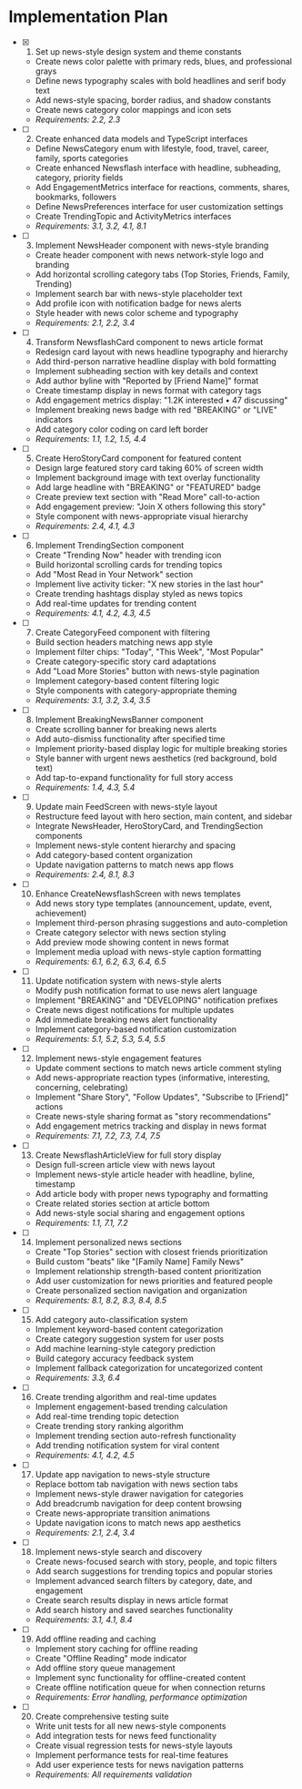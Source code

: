 # Implementation Plan

- [x] 1. Set up news-style design system and theme constants
  - Create news color palette with primary reds, blues, and professional grays
  - Define news typography scales with bold headlines and serif body text
  - Add news-style spacing, border radius, and shadow constants
  - Create news category color mappings and icon sets
  - _Requirements: 2.2, 2.3_

- [ ] 2. Create enhanced data models and TypeScript interfaces
  - Define NewsCategory enum with lifestyle, food, travel, career, family, sports categories
  - Create enhanced Newsflash interface with headline, subheading, category, priority fields
  - Add EngagementMetrics interface for reactions, comments, shares, bookmarks, followers
  - Define NewsPreferences interface for user customization settings
  - Create TrendingTopic and ActivityMetrics interfaces
  - _Requirements: 3.1, 3.2, 4.1, 8.1_

- [ ] 3. Implement NewsHeader component with news-style branding
  - Create header component with news network-style logo and branding
  - Add horizontal scrolling category tabs (Top Stories, Friends, Family, Trending)
  - Implement search bar with news-style placeholder text
  - Add profile icon with notification badge for news alerts
  - Style header with news color scheme and typography
  - _Requirements: 2.1, 2.2, 3.4_

- [ ] 4. Transform NewsflashCard component to news article format
  - Redesign card layout with news headline typography and hierarchy
  - Add third-person narrative headline display with bold formatting
  - Implement subheading section with key details and context
  - Add author byline with "Reported by [Friend Name]" format
  - Create timestamp display in news format with category tags
  - Add engagement metrics display: "1.2K interested • 47 discussing"
  - Implement breaking news badge with red "BREAKING" or "LIVE" indicators
  - Add category color coding on card left border
  - _Requirements: 1.1, 1.2, 1.5, 4.4_

- [ ] 5. Create HeroStoryCard component for featured content
  - Design large featured story card taking 60% of screen width
  - Implement background image with text overlay functionality
  - Add large headline with "BREAKING" or "FEATURED" badge
  - Create preview text section with "Read More" call-to-action
  - Add engagement preview: "Join X others following this story"
  - Style component with news-appropriate visual hierarchy
  - _Requirements: 2.4, 4.1, 4.3_

- [ ] 6. Implement TrendingSection component
  - Create "Trending Now" header with trending icon
  - Build horizontal scrolling cards for trending topics
  - Add "Most Read in Your Network" section
  - Implement live activity ticker: "X new stories in the last hour"
  - Create trending hashtags display styled as news topics
  - Add real-time updates for trending content
  - _Requirements: 4.1, 4.2, 4.3, 4.5_

- [ ] 7. Create CategoryFeed component with filtering
  - Build section headers matching news app style
  - Implement filter chips: "Today", "This Week", "Most Popular"
  - Create category-specific story card adaptations
  - Add "Load More Stories" button with news-style pagination
  - Implement category-based content filtering logic
  - Style components with category-appropriate theming
  - _Requirements: 3.1, 3.2, 3.4, 3.5_

- [ ] 8. Implement BreakingNewsBanner component
  - Create scrolling banner for breaking news alerts
  - Add auto-dismiss functionality after specified time
  - Implement priority-based display logic for multiple breaking stories
  - Style banner with urgent news aesthetics (red background, bold text)
  - Add tap-to-expand functionality for full story access
  - _Requirements: 1.4, 4.3, 5.4_

- [ ] 9. Update main FeedScreen with news-style layout
  - Restructure feed layout with hero section, main content, and sidebar
  - Integrate NewsHeader, HeroStoryCard, and TrendingSection components
  - Implement news-style content hierarchy and spacing
  - Add category-based content organization
  - Update navigation patterns to match news app flows
  - _Requirements: 2.4, 8.1, 8.3_

- [ ] 10. Enhance CreateNewsflashScreen with news templates
  - Add news story type templates (announcement, update, event, achievement)
  - Implement third-person phrasing suggestions and auto-completion
  - Create category selector with news section styling
  - Add preview mode showing content in news format
  - Implement media upload with news-style caption formatting
  - _Requirements: 6.1, 6.2, 6.3, 6.4, 6.5_

- [ ] 11. Update notification system with news-style alerts
  - Modify push notification format to use news alert language
  - Implement "BREAKING" and "DEVELOPING" notification prefixes
  - Create news digest notifications for multiple updates
  - Add immediate breaking news alert functionality
  - Implement category-based notification customization
  - _Requirements: 5.1, 5.2, 5.3, 5.4, 5.5_

- [ ] 12. Implement news-style engagement features
  - Update comment sections to match news article comment styling
  - Add news-appropriate reaction types (informative, interesting, concerning, celebrating)
  - Implement "Share Story", "Follow Updates", "Subscribe to [Friend]" actions
  - Create news-style sharing format as "story recommendations"
  - Add engagement metrics tracking and display in news format
  - _Requirements: 7.1, 7.2, 7.3, 7.4, 7.5_

- [ ] 13. Create NewsflashArticleView for full story display
  - Design full-screen article view with news layout
  - Implement news-style article header with headline, byline, timestamp
  - Add article body with proper news typography and formatting
  - Create related stories section at article bottom
  - Add news-style social sharing and engagement options
  - _Requirements: 1.1, 7.1, 7.2_

- [ ] 14. Implement personalized news sections
  - Create "Top Stories" section with closest friends prioritization
  - Build custom "beats" like "[Family Name] Family News"
  - Implement relationship strength-based content prioritization
  - Add user customization for news priorities and featured people
  - Create personalized section navigation and organization
  - _Requirements: 8.1, 8.2, 8.3, 8.4, 8.5_

- [ ] 15. Add category auto-classification system
  - Implement keyword-based content categorization
  - Create category suggestion system for user posts
  - Add machine learning-style category prediction
  - Build category accuracy feedback system
  - Implement fallback categorization for uncategorized content
  - _Requirements: 3.3, 6.4_

- [ ] 16. Create trending algorithm and real-time updates
  - Implement engagement-based trending calculation
  - Add real-time trending topic detection
  - Create trending story ranking algorithm
  - Implement trending section auto-refresh functionality
  - Add trending notification system for viral content
  - _Requirements: 4.1, 4.2, 4.5_

- [ ] 17. Update app navigation to news-style structure
  - Replace bottom tab navigation with news section tabs
  - Implement news-style drawer navigation for categories
  - Add breadcrumb navigation for deep content browsing
  - Create news-appropriate transition animations
  - Update navigation icons to match news app aesthetics
  - _Requirements: 2.1, 2.4, 3.4_

- [ ] 18. Implement news-style search and discovery
  - Create news-focused search with story, people, and topic filters
  - Add search suggestions for trending topics and popular stories
  - Implement advanced search filters by category, date, and engagement
  - Create search results display in news article format
  - Add search history and saved searches functionality
  - _Requirements: 3.1, 4.1, 8.4_

- [ ] 19. Add offline reading and caching
  - Implement story caching for offline reading
  - Create "Offline Reading" mode indicator
  - Add offline story queue management
  - Implement sync functionality for offline-created content
  - Create offline notification queue for when connection returns
  - _Requirements: Error handling, performance optimization_

- [ ] 20. Create comprehensive testing suite
  - Write unit tests for all new news-style components
  - Add integration tests for news feed functionality
  - Create visual regression tests for news-style layouts
  - Implement performance tests for real-time features
  - Add user experience tests for news navigation patterns
  - _Requirements: All requirements validation_